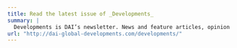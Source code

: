```yaml
---
title: Read the latest issue of _Developments_
summary: |
  Developments is DAI’s newsletter. News and feature articles, opinion pieces, and interviews highlight DAI projects and offer insight into global development issues of the day.
url: "http://dai-global-developments.com/developments/"
---
```

